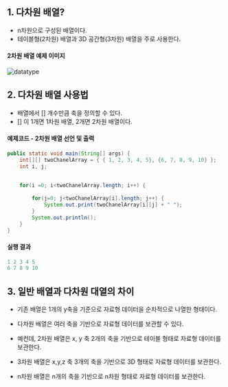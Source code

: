 ## 1. 다차원 배열?
- n차원으로 구성된 배열이다.
- 테이블형(2차원) 배열과 3D 공간형(3차원) 배열을 주로 사용한다.

#### 2차원 배열 예제 이미지
![datatype](./img/twoChanelArray.png)


## 2. 다차원 배열 사용법
- 배열에서 [] 개수만큼 축을 정의할 수 있다.
- [] 이 1개면 1차원 배열, 2개면 2차원 배열이다.

#### 예제코드 - 2차원 배열 선언 및 출력
```java
public static void main(String[] args) {
	int[][] twoChanelArray = { { 1, 2, 3, 4, 5}, {6, 7, 8, 9, 10} };
	int i, j;
		
		
	for(i =0; i<twoChanelArray.length; i++) {
			
		for(j=0; j<twoChanelArray[i].length; j++) {
			System.out.print(twoChanelArray[i][j] + " ");
		}
		System.out.println();
	}
}
```
#### 실행 결과
```java
1 2 3 4 5 
6 7 8 9 10 
```

## 3. 일반 배열과 다차원 대열의 차이
- 기존 배열은 1개의 y축을 기준으로 자료형 데이터을 순차적으로 나열한 형태이다.
- 다차원 배열은 여러 축을 기반으로 자료형 데이터를 보관할 수 있다.

- 예컨데, 2차원 배열은 x, y 축 2개의 축을 기반으로 테이블 형태로 자료형 데이터를 보관한다.
- 3차원 배열은 x,y,z 축 3개의 축을 기반으로 3D 형태로 자료형 데이터를 보관한다.
- n차원 배열은 n개의 축을 기반으로 n차원 형태로 자료형 데이터를 보관한다.